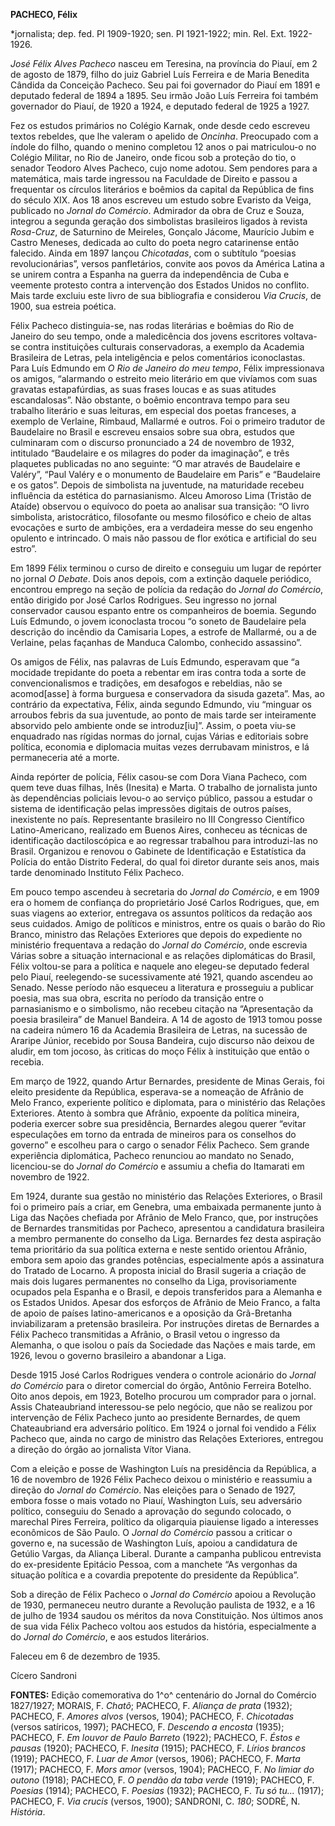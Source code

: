 **PACHECO, Félix**

\*jornalista; dep. fed. PI 1909-1920; sen. PI 1921-1922; min. Rel. Ext.
1922-1926.

*José Félix Alves Pacheco* nasceu em Teresina, na província do Piauí, em
2 de agosto de 1879, filho do juiz Gabriel Luís Ferreira e de Maria
Benedita Cândida da Conceição Pacheco. Seu pai foi governador do Piauí
em 1891 e deputado federal de 1894 a 1895. Seu irmão João Luís Ferreira
foi também governador do Piauí, de 1920 a 1924, e deputado federal de
1925 a 1927.

Fez os estudos primários no Colégio Karnak, onde desde cedo escreveu
textos rebeldes, que lhe valeram o apelido de *Oncinha*. Preocupado com
a índole do filho, quando o menino completou 12 anos o pai matriculou-o
no Colégio Militar, no Rio de Janeiro, onde ficou sob a proteção do tio,
o senador Teodoro Alves Pacheco, cujo nome adotou. Sem pendores para a
matemática, mais tarde ingressou na Faculdade de Direito e passou a
frequentar os círculos literários e boêmios da capital da República de
fins do século XIX. Aos 18 anos escreveu um estudo sobre Evaristo da
Veiga, publicado no *Jornal do Comércio*. Admirador da obra de Cruz e
Souza, integrou a segunda geração dos simbolistas brasileiros ligados à
revista *Rosa-Cruz*, de Saturnino de Meireles, Gonçalo Jácome, Maurício
Jubim e Castro Meneses, dedicada ao culto do poeta negro catarinense
então falecido. Ainda em 1897 lançou *Chicotadas*, com o subtítulo
“poesias revolucionárias”, versos panfletários, convite aos povos da
América Latina a se unirem contra a Espanha na guerra da independência
de Cuba e veemente protesto contra a intervenção dos Estados Unidos no
conflito. Mais tarde excluiu este livro de sua bibliografia e considerou
*Via Crucis*, de 1900, sua estreia poética.

Félix Pacheco distinguia-se, nas rodas literárias e boêmias do Rio de
Janeiro do seu tempo, onde a maledicência dos jovens escritores
voltava-se contra instituições culturais conservadoras, a exemplo da
Academia Brasileira de Letras, pela inteligência e pelos comentários
iconoclastas. Para Luís Edmundo em *O Rio de Janeiro do meu tempo*,
Félix impressionava os amigos, “alarmando o estreito meio literário em
que vivíamos com suas gravatas estapafúrdias, as suas frases loucas e as
suas atitudes escandalosas”. Não obstante, o boêmio encontrava tempo
para seu trabalho literário e suas leituras, em especial dos poetas
franceses, a exemplo de Verlaine, Rimbaud, Mallarmé e outros. Foi o
primeiro tradutor de Baudelaire no Brasil e escreveu ensaios sobre sua
obra, estudos que culminaram com o discurso pronunciado a 24 de novembro
de 1932, intitulado “Baudelaire e os milagres do poder da imaginação”, e
três plaquetes publicadas no ano seguinte: “O mar através de Baudelaire
e Valéry”, “Paul Valéry e o monumento de Baudelaire em Paris” e
“Baudelaire e os gatos”. Depois de simbolista na juventude, na
maturidade recebeu influência da estética do parnasianismo. Alceu
Amoroso Lima (Tristão de Ataíde) observou o equívoco do poeta ao
analisar sua transição: “O livro simbolista, aristocrático, filosofante
ou mesmo filosófico e cheio de altas evocações e surto de ambições, era
a verdadeira messe do seu engenho opulento e intrincado. O mais não
passou de flor exótica e artificial do seu estro”.

Em 1899 Félix terminou o curso de direito e conseguiu um lugar de
repórter no jornal *O Debate*. Dois anos depois, com a extinção daquele
periódico, encontrou emprego na seção de polícia da redação do *Jornal
do Comércio*, então dirigido por José Carlos Rodrigues. Seu ingresso no
jornal conservador causou espanto entre os companheiros de boemia.
Segundo Luís Edmundo, o jovem iconoclasta trocou “o soneto de Baudelaire
pela descrição do incêndio da Camisaria Lopes, a estrofe de Mallarmé, ou
a de Verlaine, pelas façanhas de Manduca Calombo, conhecido assassino”.

Os amigos de Félix, nas palavras de Luís Edmundo, esperavam que “a
mocidade trepidante do poeta a rebentar em iras contra toda a sorte de
convencionalismos e tradições, em desafogos e rebeldias, não se
acomod[asse] à forma burguesa e conservadora da sisuda gazeta”. Mas, ao
contrário da expectativa, Félix, ainda segundo Edmundo, viu “minguar os
arroubos febris da sua juventude, ao ponto de mais tarde ser
inteiramente absorvido pelo ambiente onde se introduz[iu]”. Assim, o
poeta viu-se enquadrado nas rígidas normas do jornal, cujas Várias e
editoriais sobre política, economia e diplomacia muitas vezes derrubavam
ministros, e lá permaneceria até a morte.

Ainda repórter de polícia, Félix casou-se com Dora Viana Pacheco, com
quem teve duas filhas, Inês (Inesita) e Marta. O trabalho de jornalista
junto às dependências policiais levou-o ao serviço público, passou a
estudar o sistema de identificação pelas impressões digitais de outros
países, inexistente no país. Representante brasileiro no III Congresso
Científico Latino-Americano, realizado em Buenos Aires, conheceu as
técnicas de identificação dactiloscópica e ao regressar trabalhou para
introduzi-las no Brasil. Organizou e renovou o Gabinete de Identificação
e Estatística da Polícia do então Distrito Federal, do qual foi diretor
durante seis anos, mais tarde denominado Instituto Félix Pacheco.

Em pouco tempo ascendeu à secretaria do *Jornal do Comércio*, e em 1909
era o homem de confiança do proprietário José Carlos Rodrigues, que, em
suas viagens ao exterior, entregava os assuntos políticos da redação aos
seus cuidados. Amigo de políticos e ministros, entre os quais o barão do
Rio Branco, ministro das Relações Exteriores que depois do expediente no
ministério frequentava a redação do *Jornal do Comércio*, onde escrevia
Várias sobre a situação internacional e as relações diplomáticas do
Brasil, Félix voltou-se para a política e naquele ano elegeu-se deputado
federal pelo Piauí, reelegendo-se sucessivamente até 1921, quando
ascendeu ao Senado. Nesse período não esqueceu a literatura e prosseguiu
a publicar poesia, mas sua obra, escrita no período da transição entre o
parnasianismo e o simbolismo, não recebeu citação na “Apresentação da
poesia brasileira” de Manuel Bandeira. A 14 de agosto de 1913 tomou
posse na cadeira número 16 da Academia Brasileira de Letras, na sucessão
de Araripe Júnior, recebido por Sousa Bandeira, cujo discurso não deixou
de aludir, em tom jocoso, às criticas do moço Félix à instituição que
então o recebia.

Em março de 1922, quando Artur Bernardes, presidente de Minas Gerais,
foi eleito presidente da República, esperava-se a nomeação de Afrânio de
Melo Franco, experiente político e diplomata, para o ministério das
Relações Exteriores. Atento à sombra que Afrânio, expoente da política
mineira, poderia exercer sobre sua presidência, Bernardes alegou querer
“evitar especulações em torno da entrada de mineiros para os conselhos
do governo” e escolheu para o cargo o senador Félix Pacheco. Sem grande
experiência diplomática, Pacheco renunciou ao mandato no Senado,
licenciou-se do *Jornal do Comércio* e assumiu a chefia do Itamarati em
novembro de 1922.

Em 1924, durante sua gestão no ministério das Relações Exteriores, o
Brasil foi o primeiro país a criar, em Genebra, uma embaixada permanente
junto à Liga das Nações chefiada por Afrânio de Melo Franco, que, por
instruções de Bernardes transmitidas por Pacheco, apresentou a
candidatura brasileira a membro permanente do conselho da Liga.
Bernardes fez desta aspiração tema prioritário da sua política externa e
neste sentido orientou Afrânio, embora sem apoio das grandes potências,
especialmente após a assinatura do Tratado de Locarno. A proposta
inicial do Brasil sugeria a criação de mais dois lugares permanentes no
conselho da Liga, provisoriamente ocupados pela Espanha e o Brasil, e
depois transferidos para a Alemanha e os Estados Unidos. Apesar dos
esforços de Afrânio de Meio Franco, a falta de apoio de países
latino-americanos e a oposição da Grã-Bretanha inviabilizaram a
pretensão brasileira. Por instruções diretas de Bernardes a Félix
Pacheco transmitidas a Afrânio, o Brasil vetou o ingresso da Alemanha, o
que isolou o país da Sociedade das Nações e mais tarde, em 1926, levou o
governo brasileiro a abandonar a Liga.

Desde 1915 José Carlos Rodrigues vendera o controle acionário do *Jornal
do Comércio* para o diretor comercial do órgão, Antônio Ferreira
Botelho. Oito anos depois, em 1923, Botelho procurou um comprador para o
jornal. Assis Chateaubriand interessou-se pelo negócio, que não se
realizou por intervenção de Félix Pacheco junto ao presidente Bernardes,
de quem Chateaubriand era adversário político. Em 1924 o jornal foi
vendido a Félix Pacheco que, ainda no cargo de ministro das Relações
Exteriores, entregou a direção do órgão ao jornalista Vítor Viana.

Com a eleição e posse de Washington Luís na presidência da República, a
16 de novembro de 1926 Félix Pacheco deixou o ministério e reassumiu a
direção do *Jornal do Comércio*. Nas eleições para o Senado de 1927,
embora fosse o mais votado no Piauí, Washington Luís, seu adversário
político, conseguiu do Senado a aprovação do segundo colocado, o
marechal Pires Ferreira, político da oligarquia piauiense ligado a
interesses econômicos de São Paulo. O *Jornal do Comércio* passou a
criticar o governo e, na sucessão de Washington Luís, apoiou a
candidatura de Getúlio Vargas, da Aliança Liberal. Durante a campanha
publicou entrevista do ex-presidente Epitácio Pessoa, com a manchete “As
vergonhas da situação política e a covardia prepotente do presidente da
República”.

Sob a direção de Félix Pacheco o *Jornal do Comércio* apoiou a Revolução
de 1930, permaneceu neutro durante a Revolução paulista de 1932, e a 16
de julho de 1934 saudou os méritos da nova Constituição. Nos últimos
anos de sua vida Félix Pacheco voltou aos estudos da história,
especialmente a do *Jornal do Comércio*, e aos estudos literários.

Faleceu em 6 de dezembro de 1935.

Cícero Sandroni

**FONTES:** Edição comemorativa do 1^o^ centenário do Jornal do Comércio
1827/1927; MORAIS, F. *Chatô*; PACHECO, F. *Aliança de prata* (1932);
PACHECO, F. *Amores alvos* (versos, 1904); PACHECO, F. *Chicotadas*
(versos satíricos, 1997); PACHECO, F. *Descendo a encosta* (1935);
PACHECO, F. *Em louvor de Paulo Barreto* (1922); PACHECO, F. *Éstos e
pausas* (1920); PACHECO, F. *Inesita* (1915); PACHECO, F. *Lírios
brancos* (1919); PACHECO, F. *Luar de Amor* (versos, 1906); PACHECO, F.
*Marta* (1917); PACHECO, F. *Mors amor* (versos, 1904); PACHECO, F. *No
limiar do outono* (1918); PACHECO, F. *O pendão da taba verde* (1919);
PACHECO, F. *Poesias* (1914); PACHECO, F. *Poesias* (1932); PACHECO, F.
*Tu só tu…* (1917); PACHECO, F. *Via crucis* (versos, 1900); SANDRONI,
C. *180*; SODRÉ, N. *História*.
